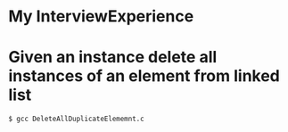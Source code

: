 # My InterviewExperience

# Given an instance delete all instances of an element from linked list
    $ gcc DeleteAllDuplicateElememnt.c
